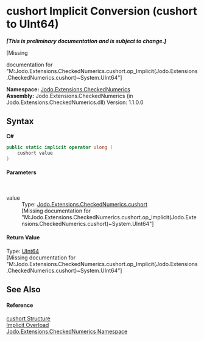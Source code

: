 # cushort&nbsp;Implicit Conversion (cushort to UInt64)
 _**\[This is preliminary documentation and is subject to change.\]**_

\[Missing <summary> documentation for "M:Jodo.Extensions.CheckedNumerics.cushort.op_Implicit(Jodo.Extensions.CheckedNumerics.cushort)~System.UInt64"\]

**Namespace:**&nbsp;<a href="N_Jodo_Extensions_CheckedNumerics">Jodo.Extensions.CheckedNumerics</a><br />**Assembly:**&nbsp;Jodo.Extensions.CheckedNumerics (in Jodo.Extensions.CheckedNumerics.dll) Version: 1.1.0.0

## Syntax

**C#**<br />
``` C#
public static implicit operator ulong (
	cushort value
)
```


#### Parameters
&nbsp;<dl><dt>value</dt><dd>Type: <a href="T_Jodo_Extensions_CheckedNumerics_cushort">Jodo.Extensions.CheckedNumerics.cushort</a><br />\[Missing <param name="value"/> documentation for "M:Jodo.Extensions.CheckedNumerics.cushort.op_Implicit(Jodo.Extensions.CheckedNumerics.cushort)~System.UInt64"\]</dd></dl>

#### Return Value
Type: <a href="https://docs.microsoft.com/dotnet/api/system.uint64" target="_blank" rel="noopener noreferrer">UInt64</a><br />\[Missing <returns> documentation for "M:Jodo.Extensions.CheckedNumerics.cushort.op_Implicit(Jodo.Extensions.CheckedNumerics.cushort)~System.UInt64"\]

## See Also


#### Reference
<a href="T_Jodo_Extensions_CheckedNumerics_cushort">cushort Structure</a><br /><a href="Overload_Jodo_Extensions_CheckedNumerics_cushort_op_Implicit">Implicit Overload</a><br /><a href="N_Jodo_Extensions_CheckedNumerics">Jodo.Extensions.CheckedNumerics Namespace</a><br />